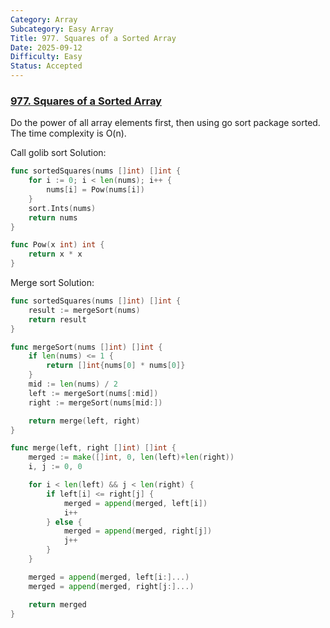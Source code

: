 ```yaml
---
Category: Array
Subcategory: Easy Array
Title: 977. Squares of a Sorted Array
Date: 2025-09-12
Difficulty: Easy
Status: Accepted
---
```

### [977. Squares of a Sorted Array]

Do the power of all array elements first, then using go sort package sorted.
The time complexity is O(n).

Call golib sort Solution:
```go
func sortedSquares(nums []int) []int {
	for i := 0; i < len(nums); i++ {
		nums[i] = Pow(nums[i])
	}
	sort.Ints(nums)
	return nums
}

func Pow(x int) int {
	return x * x
}
```

Merge sort Solution:
```go
func sortedSquares(nums []int) []int {
	result := mergeSort(nums)
	return result
}

func mergeSort(nums []int) []int {
	if len(nums) <= 1 {
		return []int{nums[0] * nums[0]}
	}
	mid := len(nums) / 2
	left := mergeSort(nums[:mid])
	right := mergeSort(nums[mid:])

	return merge(left, right)
}

func merge(left, right []int) []int {
	merged := make([]int, 0, len(left)+len(right))
	i, j := 0, 0

	for i < len(left) && j < len(right) {
		if left[i] <= right[j] {
			merged = append(merged, left[i])
			i++
		} else {
			merged = append(merged, right[j])
			j++
		}
	}

	merged = append(merged, left[i:]...)
	merged = append(merged, right[j:]...)

	return merged
}
```

[977. Squares of a Sorted Array]: https://leetcode.com/problems/squares-of-a-sorted-array/

